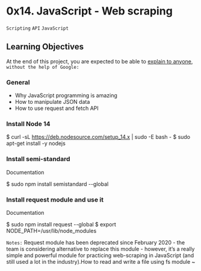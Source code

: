 # 0x14. JavaScript - Web scraping
`Scripting` `API` `JavaScript`

## Learning Objectives
At the end of this project, you are expected to be able to [explain to anyone](https://fs.blog/feynman-learning-technique/), `without the help of Google:`
### General
- Why JavaScript programming is amazing
- How to manipulate JSON data
- How to use request and fetch API
### Install Node 14
$ curl -sL https://deb.nodesource.com/setup_14.x | sudo -E bash -
$ sudo apt-get install -y nodejs

### Install semi-standard
Documentation

$ sudo npm install semistandard --global

### Install request module and use it
Documentation

$ sudo npm install request --global
$ export NODE_PATH=/usr/lib/node_modules

`Notes:` Request module has been deprecated since February 2020 - the team is considering alternative to replace this module - however, it’s a really simple and powerful module for practicing web-scraping in JavaScript (and still used a lot in the industry).How to read and write a file using fs module
~
